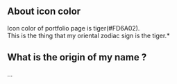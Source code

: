 ## About icon color

Icon color of portfolio page is tiger(#FD6A02).  
This is the thing that my oriental zodiac sign is the tiger.*

## What is the origin of my name ?

...  

